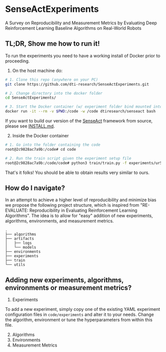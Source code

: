 # SenseActExperiments
A Survey on Reproducibility and Measurement Metrics by Evaluating Deep Reinforcement Learning Baseline Algorithms on Real-World Robots

## TL;DR, Show me how to run it!

To run the experiments you need to have a working install of Docker prior to proceeding.


1. On the host machine do:

```bash
# 1. Clone this repo (anywhere on your PC)
git clone https://github.com/dti-research/SenseActExperiments.git

# 2. Change directory into the docker folder
cd SenseActExperiments/

# 3. Start the Docker container (w/ experiment folder bind mounted into )
docker run -it --rm -v $PWD:/code -w /code dtiresearch/senseact bash
```

If you want to build our version of the [SenseAct](https://github.com/dti-research/SenseAct) framework from source, please see [INSTALL.md](INSTALL.md).

2. Inside the Docker container

```bash
# 1. Go into the folder containing the code
root@2c9828ac7a9b:/code# cd code

# 2. Run the train script given the experiment setup file
root@2c9828ac7a9b:/code/code# python3 train/train.py -f experiments/ur5/trpo_kindred_example.yaml
```

That's it folks! You should be able to obtain results very similar to ours.


## How do I navigate?

In an attempt to achieve a higher level of reproducibility and minimize bias we propose the following project structure, which is inspired from "RE-EVALUATE: Reproducibility in Evaluating Reinforcement Learning Algorithms". The idea is to allow for "easy" addition of new experiments, algorithms, environments, and measurement metrics.

```
.
├── algorithms
├── artifacts
│   ├── logs
│   └── models
├── environments
├── experiments
├── train
└── utils
```

## Adding new experiments, algorithms, environments or measurement metrics?

1. Experiments

To add a new experiment, simply copy one of the existing YAML experiment configuration files in `code/experiments` and alter it to your needs. Change the algorithm, environment or tune the hyperparameters from within this file.

2. Algorithms
3. Environments
4. Measurement Metrics